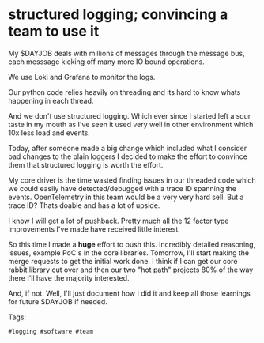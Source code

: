 # structured logging; convincing a team to use it

My $DAYJOB deals with millions of messages through the message bus, each
messsage kicking off many more IO bound operations.

We use Loki and Grafana to monitor the logs.

Our python code relies heavily on threading and its hard to know whats happening
in each thread.

And we don't use structured logging. Which ever since I started left a sour
taste in my mouth as I've seen it used very well in other environment which 10x
less load and events.

Today, after someone made a big change which included what I consider bad
changes to the plain loggers I decided to make the effort to convince them that
structured logging is worth the effort.

My core driver is the time wasted finding issues in our threaded code which we
could easily have detected/debugged with a trace ID spanning the events.
OpenTelemetry in this team would be a very very hard sell. But a trace ID? Thats
doable and has a lot of upside.

I know I will get a lot of pushback. Pretty much all the 12 factor type
improvements I've made have received little interest.

So this time I made a **huge** effort to push this. Incredibly detailed
reasoning, issues, example PoC's in the core libraries. Tomorrow, I'll start
making the merge requests to get the initial work done. I think if I can get our
core rabbit library cut over and then our two "hot path" projects 80% of the way
there I'll have the majority interested.

And, if not. Well, I'll just document how I did it and keep all those learnings
for future $DAYJOB if needed.

Tags:

    #logging #software #team
